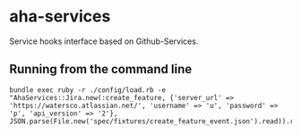 aha-services
============

Service hooks interface based on Github-Services.


Running from the command line
-----------------------------

    bundle exec ruby -r ./config/load.rb -e "AhaServices::Jira.new(:create_feature, {'server_url' => 'https://watersco.atlassian.net/', 'username' => 'u', 'password' => 'p', 'api_version' => '2'}, JSON.parse(File.new('spec/fixtures/create_feature_event.json').read)).receive"